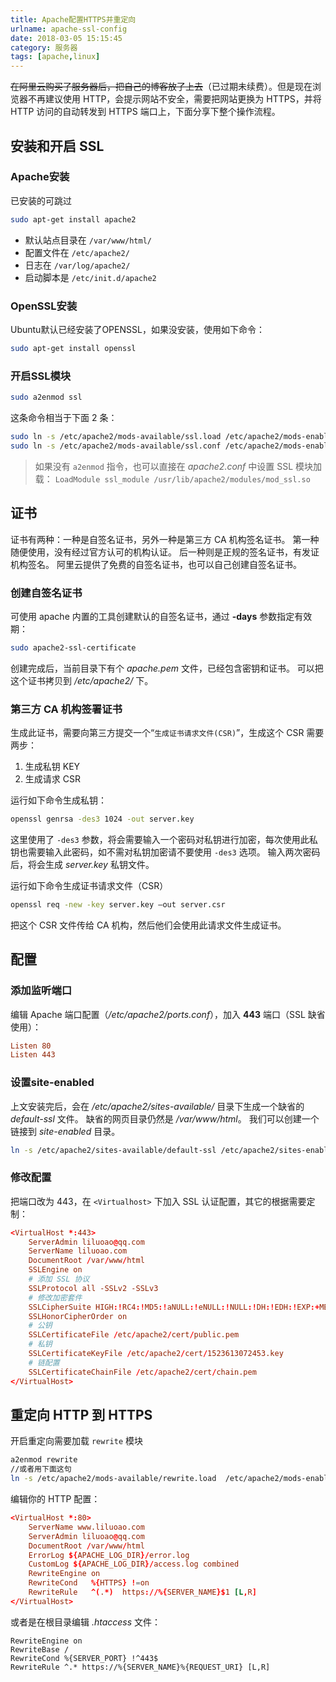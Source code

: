 ```yaml
---
title: Apache配置HTTPS并重定向
urlname: apache-ssl-config
date: 2018-03-05 15:15:45
category: 服务器
tags: [apache,linux]
---
```


~~在阿里云购买了服务器后，把自己的博客放了上去~~（已过期未续费）。但是现在浏览器不再建议使用 HTTP，会提示网站不安全，需要把网站更换为 HTTPS，并将 HTTP 访问的自动转发到 HTTPS 端口上，下面分享下整个操作流程。

<!-- more -->

## 安装和开启 SSL

### Apache安装

已安装的可跳过

```bash
sudo apt-get install apache2
```

- 默认站点目录在 `/var/www/html/`
- 配置文件在 `/etc/apache2/`
- 日志在 `/var/log/apache2/`
- 启动脚本是 `/etc/init.d/apache2`

### OpenSSL安装

Ubuntu默认已经安装了OPENSSL，如果没安装，使用如下命令：

```bash
sudo apt-get install openssl
```

### 开启SSL模块

```bash
sudo a2enmod ssl
```

这条命令相当于下面 2 条：

```bash
sudo ln -s /etc/apache2/mods-available/ssl.load /etc/apache2/mods-enabled
sudo ln -s /etc/apache2/mods-available/ssl.conf /etc/apache2/mods-enabled
```

> 如果没有 `a2enmod` 指令，也可以直接在 *apache2.conf* 中设置 SSL 模块加载：
`LoadModule ssl_module /usr/lib/apache2/modules/mod_ssl.so`

## 证书

证书有两种：一种是自签名证书，另外一种是第三方 CA 机构签名证书。
第一种随便使用，没有经过官方认可的机构认证。
后一种则是正规的签名证书，有发证机构签名。
阿里云提供了免费的自签名证书，也可以自己创建自签名证书。

### 创建自签名证书

可使用 apache 内置的工具创建默认的自签名证书，通过 **-days** 参数指定有效期：

```bash
sudo apache2-ssl-certificate
```

创建完成后，当前目录下有个 *apache.pem* 文件，已经包含密钥和证书。
可以把这个证书拷贝到 */etc/apache2/* 下。

### 第三方 CA 机构签署证书

生成此证书，需要向第三方提交一个“`生成证书请求文件(CSR)`”，生成这个 CSR 需要两步：

1. 生成私钥 KEY
2. 生成请求 CSR

运行如下命令生成私钥：

```bash
openssl genrsa -des3 1024 -out server.key
```

这里使用了 `-des3` 参数，将会需要输入一个密码对私钥进行加密，每次使用此私钥也需要输入此密码，如不需对私钥加密请不要使用 `-des3` 选项。
输入两次密码后，将会生成 *server.key* 私钥文件。

运行如下命令生成证书请求文件（CSR）

```bash
openssl req -new -key server.key –out server.csr
```

把这个 CSR 文件传给 CA 机构，然后他们会使用此请求文件生成证书。

## 配置

### 添加监听端口

编辑 Apache 端口配置（*/etc/apache2/ports.conf*），加入 **443** 端口（SSL 缺省使用）：

```conf
Listen 80
Listen 443
```

### 设置site-enabled

上文安装完后，会在 */etc/apache2/sites-available/* 目录下生成一个缺省的 *default-ssl* 文件。
缺省的网页目录仍然是 */var/www/html*。
我们可以创建一个链接到 *site-enabled* 目录。

```bash
ln -s /etc/apache2/sites-available/default-ssl /etc/apache2/sites-enabled/001-ssl
```

### 修改配置

把端口改为 443，在 `<Virtualhost>` 下加入 SSL 认证配置，其它的根据需要定制：

```conf
<VirtualHost *:443>
    ServerAdmin liluoao@qq.com
    ServerName liluoao.com
    DocumentRoot /var/www/html
    SSLEngine on
    # 添加 SSL 协议
    SSLProtocol all -SSLv2 -SSLv3
    # 修改加密套件
    SSLCipherSuite HIGH:!RC4:!MD5:!aNULL:!eNULL:!NULL:!DH:!EDH:!EXP:+MEDIUM
    SSLHonorCipherOrder on
    # 公钥
    SSLCertificateFile /etc/apache2/cert/public.pem
    # 私钥
    SSLCertificateKeyFile /etc/apache2/cert/1523613072453.key
    # 链配置
    SSLCertificateChainFile /etc/apache2/cert/chain.pem
</VirtualHost>
```

## 重定向 HTTP 到 HTTPS

开启重定向需要加载 `rewrite` 模块

```bash
a2enmod rewrite
//或者用下面这句
ln -s /etc/apache2/mods-available/rewrite.load  /etc/apache2/mods-enabled/rewrite.load
```

编辑你的 HTTP 配置：

```conf
<VirtualHost *:80>
    ServerName www.liluoao.com
    ServerAdmin liluoao@qq.com
    DocumentRoot /var/www/html
    ErrorLog ${APACHE_LOG_DIR}/error.log
    CustomLog ${APACHE_LOG_DIR}/access.log combined
    RewriteEngine on
    RewriteCond   %{HTTPS} !=on
    RewriteRule   ^(.*)  https://%{SERVER_NAME}$1 [L,R]
</VirtualHost>
```

或者是在根目录编辑 *.htaccess* 文件：

```htaccess
RewriteEngine on
RewriteBase /
RewriteCond %{SERVER_PORT} !^443$
RewriteRule ^.* https://%{SERVER_NAME}%{REQUEST_URI} [L,R]
```
